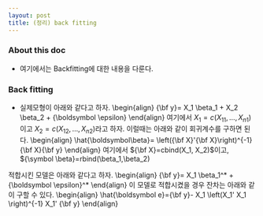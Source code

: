 ```yaml
---
layout: post
title: (정리) back fitting 
---
```


### About this doc 

- 여기에서는 Backfitting에 대한 내용을 다룬다. 

### Back fitting 

- 실제모형이 아래와 같다고 하자. 
\begin{align}
{\bf y}= X_1 \beta_1 + X_2 \beta_2 + {\boldsymbol \epsilon} 
\end{align}
여기에서 $X_1=c(X_{11},\dots,X_{n1})$ 이고 $X_2=c(X_{12},\dots,X_{n2})$라고 하자. 이럴때는 아래와 같이 회귀계수를 구하면 된다. 
\begin{align}
\hat{\boldsymbol\beta}= \left({\bf X}'{\bf X}\right)^{-1}{\bf X}{\bf y}
\end{align}
여기에서 ${\bf X}=cbind(X_1, X_2)$이고, ${\symbol \beta}=rbind(\beta_1,\beta_2)

적합시킨 모델은 아래와 같다고 하자. 
\begin{align}
{\bf y}= X_1 \beta_1^* + {\boldsymbol \epsilon}^* 
\end{align}
이 모델로 적합시켰을 경우 잔차는 아래와 같이 구할 수 있다. 
\begin{align}
\hat{\boldsymbol e}={\bf y}- X_1 \left(X_1' X_1 \right)^{-1} X_1' {\bf y}
\end{align}
